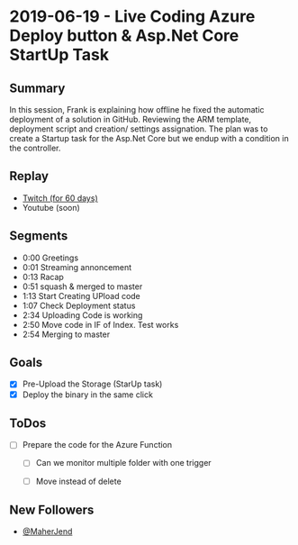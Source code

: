 
# 2019-06-19 - Live Coding Azure Deploy button & Asp.Net Core StartUp Task

Summary
-------

In this session, Frank is explaining how offline he fixed the automatic deployment of a solution in GitHub. Reviewing the ARM template, deployment script and creation/ settings assignation. The plan was to create a Startup task for the Asp.Net Core but we endup with a condition in the controller.

Replay
------

- [Twitch (for 60 days)](https://www.twitch.tv/videos/441211407)
- Youtube (soon)

Segments
--------

- 0:00 Greetings
- 0:01 Streaming annoncement
- 0:13 Racap
- 0:51 squash & merged to master
- 1:13 Start Creating UPload code 
- 1:07 Check Deployment status
- 2:34 Uploading Code is working
- 2:50 Move code in IF of Index. Test works
- 2:54 Merging to master

Goals
-----

- [x] Pre-Upload the Storage (StarUp task)
- [x] Deploy the binary in the same click

ToDos
-----
- [ ] Prepare the code for the Azure Function
    - [ ] Can we monitor multiple folder with one trigger
    - [ ] Move instead of delete


New Followers
-------------

- [@MaherJend](https://www.twitch.tv/MaherJend)

